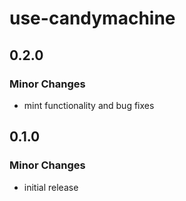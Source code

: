# use-candymachine

## 0.2.0

### Minor Changes

- mint functionality and bug fixes

## 0.1.0

### Minor Changes

- initial release
